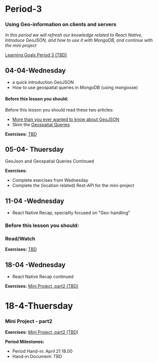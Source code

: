 # Period-3 
### Using Geo-information on clients and servers

*In this period we will refresh our knowledge related to React Native, Introduce GeoJSON, and how to use it with MongoDB, and continue with the mini project*

[Learning Goals Period 3 (TBD)]()

## 04-04-Wednesday
* a quick introduction GeoJSON
* How to use geospatial queries in MongoDB (using mongoose)

#### Before this lesson you should:

Before this lesson you should read these two articles:
- [More than you ever wanted to know about GeoJSON](https://macwright.org/2015/03/23/geojson-second-bite)
- Skim the [Geospatial Queries](https://docs.mongodb.com/manual/geospatial-queries/)


**Exercises:** 
[TBD]()

## 05-04- Thuersday

GeoJson and Geospatial Queries Continued

**Exercises:**
* Complete exercises from Wednesday
* Complete the (location related) Rest-API for the mini-project


## 11-04 -Wednesday
* React Native Recap, speciallly focused on "Geo-handling"

### Before this lesson you should:

### Read/Watch

**Exercises:** 
[TBD]()

## 18-04 -Wednesday
* React Native Recap continued

**Exercises:** 
[Mini Project, part2 (TBD)]()



# 18-4-Thuersday
### Mini Project - part2

**Exercises:** 
[Mini Project, part2 (TBD)]()

**Period Milestones:**
* Period Hand-in: April 21 18.00
* Hand-in Document: TBD

